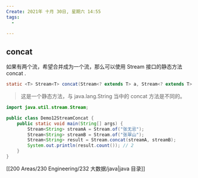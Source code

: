 ```yaml
---
Create: 2021年 十月 30日, 星期六 14:55
tags: 
  - 

---
```

## concat

如果有两个流，希望合并成为一个流，那么可以使用 Stream 接口的静态方法 concat .

```java
static <T> Stream<T> concat(Stream<? extends T> a, Stream<? extends T> b)
```

> 这是一个静态方法，与 java.lang.String 当中的 concat 方法是不同的。

```java
import java.util.stream.Stream;

public class Demo12StreamConcat {
    public static void main(String[] args) { 
        Stream<String> streamA = Stream.of("张无忌"); 
        Stream<String> streamB = Stream.of("张翠山"); 
        Stream<String> result = Stream.concat(streamA, streamB); 
        System.out.println(result.count()); // 2
    }
}
```
[[200 Areas/230 Engineering/232 大数据/java|java 目录]]